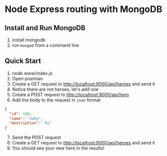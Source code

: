 # Node Express routing with MongoDB

## Install and Run MongoDB

1. install mongodb
2. run `mongod` from a command line

## Quick Start

1. node www/index.js
2. Open postman
3. Create a GET request to <http://localhost:9000/api/heroes> and send it
4. Notice there are not heroes, let's add one
5. Create a POST request to <http://localhost:9000/api/hero>
6. Add the body to the request in `json` format

  ```json
  {
    "id": 100,
    "name": "John",
    "description": "hi"
  }
  ```

7. Send the POST request
8. Create a GET request to <http://localhost:9000/api/heroes> and send it
9. You should see your new hero in the results!
